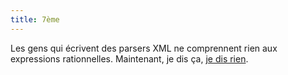 ```yaml
---
title: 7ème
---
```


Les gens qui écrivent des parsers XML ne comprennent rien aux expressions
rationnelles. Maintenant, je dis ça, [je dis
rien](http://wtf.cyprio.net/pics/64.png).

